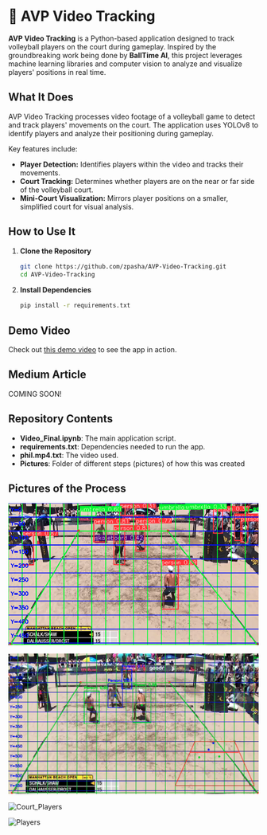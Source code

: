 # 🏐 AVP Video Tracking

**AVP Video Tracking** is a Python-based application designed to track volleyball players on the court during gameplay. Inspired by the groundbreaking work being done by **BallTime AI**, this project leverages machine learning libraries and computer vision to analyze and visualize players' positions in real time.

## What It Does
AVP Video Tracking processes video footage of a volleyball game to detect and track players' movements on the court. The application uses YOLOv8 to identify players and analyze their positioning during gameplay.

Key features include:
- **Player Detection:** Identifies players within the video and tracks their movements.
- **Court Tracking:** Determines whether players are on the near or far side of the volleyball court.
- **Mini-Court Visualization:** Mirrors player positions on a smaller, simplified court for visual analysis.

## How to Use It

1. **Clone the Repository**
    ```bash
    git clone https://github.com/zpasha/AVP-Video-Tracking.git
    cd AVP-Video-Tracking
    ```

2. **Install Dependencies**
    ```bash
    pip install -r requirements.txt
    ```

## Demo Video
Check out [this demo video](https://www.youtube.com/watch?v=Mjbm-xSATWQ) to see the app in action.

## Medium Article
COMING SOON!

## Repository Contents
- **Video_Final.ipynb**: The main application script.
- **requirements.txt**: Dependencies needed to run the app.
- **phil.mp4.txt**: The video used.
- **Pictures**: Folder of different steps (pictures) of how this was created

## Pictures of the Process
![Everything Tagged](https://github.com/ZakirPasha/AVP-Video-Tracking/blob/main/Pictures/Everything.png)

![Persons Tagged](https://github.com/ZakirPasha/AVP-Video-Tracking/blob/main/Pictures/Everything_Boxed.png)

![Court_Players](https://github.com/ZakirPasha/AVP-Video-Tracking/blob/main/Pictures/Court_and_Players.png)

![Players](https://github.com/ZakirPasha/AVP-Video-Tracking/blob/main/Pictures/Players.png)

